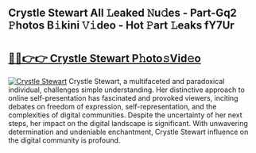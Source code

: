 ## Crystle Stewart All 𝙻eaked 𝙽u𝚍es - Part-Gq2 𝙿hotos B𝚒kini 𝚅𝚒deo - Hot 𝙿art 𝙻eaks fY7Ur

# <h2><a href="http://ld1emn.urlbe.top/?page=Crystle+Stewart">🔗🔗👉👉 Crystle Stewart P𝚑oto𝚜Vid𝚎o</a></h2>

[![Crystle Stewart](https://i.imgur.com/eBuTRDB.gif)](http://ld1emn.urlbe.top/?page=Crystle+Stewart)
Crystle Stewart, a multifaceted and paradoxical individual, challenges simple understanding. Her distinctive approach to online self-presentation has fascinated and provoked viewers, inciting debates on freedom of expression, self-representation, and the complexities of digital communities. Despite the uncertainty of her next steps, her impact on the digital landscape is significant. With unwavering determination and undeniable enchantment, Crystle Stewart influence on the digital community is profound.
